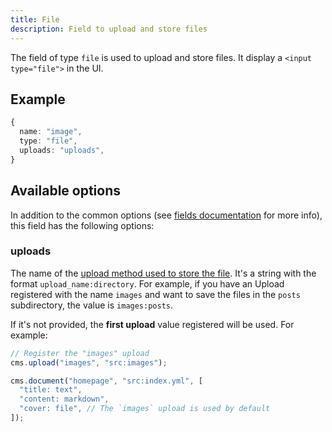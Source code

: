```yaml
---
title: File
description: Field to upload and store files
---
```


The field of type `file` is used to upload and store files. It display a
`<input type="file">` in the UI.

## Example

```ts
{
  name: "image",
  type: "file",
  uploads: "uploads",
}
```

## Available options

In addition to the common options (see
[fields documentation](../configuration/fields.md#common-field-options) for more
info), this field has the following options:

### uploads

The name of the
[upload method used to store the file](../configuration/uploads.md). It's a
string with the format `upload_name:directory`. For example, if you have an
Upload registered with the name `images` and want to save the files in the
`posts` subdirectory, the value is `images:posts`.

If it's not provided, the **first upload** value registered will be used. For
example:

```ts
// Register the "images" upload
cms.upload("images", "src:images");

cms.document("homepage", "src:index.yml", [
  "title: text",
  "content: markdown",
  "cover: file", // The `images` upload is used by default
]);
```
